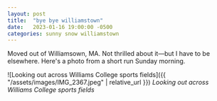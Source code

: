 ```yaml
---
layout: post
title:  "bye bye williamstown"
date:   2023-01-16 19:00:00 -0500
categories: sunny snow williamstown
---
```


Moved out of Williamsown, MA. Not thrilled about it&mdash;but I have to be elsewhere. Here's a photo from a short run Sunday morning.

![Looking out across Williams College sports fields]({{ "/assets/images/IMG_2367.jpeg" | relative_url }})
*Looking out across Williams College sports fields*
